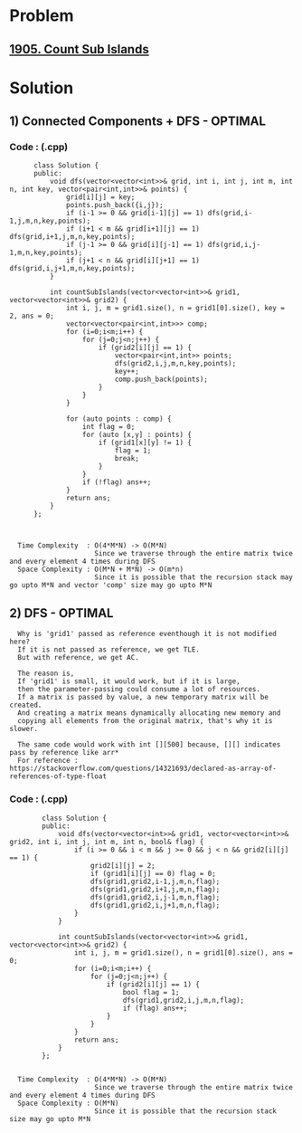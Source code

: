 # Problem

## [1905. Count Sub Islands](https://leetcode.com/problems/count-sub-islands/)


# Solution 

## 1) Connected Components + DFS - OPTIMAL

      
      
       
   ### Code : (.cpp)
    
          class Solution {
          public:
              void dfs(vector<vector<int>>& grid, int i, int j, int m, int n, int key, vector<pair<int,int>>& points) {
                  grid[i][j] = key;
                  points.push_back({i,j});
                  if (i-1 >= 0 && grid[i-1][j] == 1) dfs(grid,i-1,j,m,n,key,points);
                  if (i+1 < m && grid[i+1][j] == 1) dfs(grid,i+1,j,m,n,key,points);
                  if (j-1 >= 0 && grid[i][j-1] == 1) dfs(grid,i,j-1,m,n,key,points);
                  if (j+1 < n && grid[i][j+1] == 1) dfs(grid,i,j+1,m,n,key,points);
              }

              int countSubIslands(vector<vector<int>>& grid1, vector<vector<int>>& grid2) {
                  int i, j, m = grid1.size(), n = grid1[0].size(), key = 2, ans = 0;
                  vector<vector<pair<int,int>>> comp;
                  for (i=0;i<m;i++) {
                      for (j=0;j<n;j++) {
                          if (grid2[i][j] == 1) {
                              vector<pair<int,int>> points;
                              dfs(grid2,i,j,m,n,key,points);
                              key++;
                              comp.push_back(points);
                          }
                      }
                  }

                  for (auto points : comp) {
                      int flag = 0;
                      for (auto [x,y] : points) {
                          if (grid1[x][y] != 1) {
                              flag = 1;
                              break;
                          }
                      }
                      if (!flag) ans++;
                  }
                  return ans;
              }
          };
          
          

      Time Complexity  : O(4*M*N) -> O(M*N) 
                         Since we traverse through the entire matrix twice and every element 4 times during DFS
      Space Complexity : O(M*N + M*N) -> O(m*n)
                         Since it is possible that the recursion stack may go upto M*N and vector 'comp' size may go upto M*N
                         
        
        
## 2) DFS - OPTIMAL

      
      Why is 'grid1' passed as reference eventhough it is not modified here?
      If it is not passed as reference, we get TLE.
      But with reference, we get AC.
      
      The reason is,
      If 'grid1' is small, it would work, but if it is large, 
      then the parameter-passing could consume a lot of resources.
      If a matrix is passed by value, a new temporary matrix will be created. 
      And creating a matrix means dynamically allocating new memory and 
      copying all elements from the original matrix, that's why it is slower.
      
      The same code would work with int [][500] because, [][] indicates pass by reference like arr*
      For reference : https://stackoverflow.com/questions/14321693/declared-as-array-of-references-of-type-float
      
      
   ### Code : (.cpp)
   
            class Solution {
            public:
                void dfs(vector<vector<int>>& grid1, vector<vector<int>>& grid2, int i, int j, int m, int n, bool& flag) {
                    if (i >= 0 && i < m && j >= 0 && j < n && grid2[i][j] == 1) {
                        grid2[i][j] = 2;
                        if (grid1[i][j] == 0) flag = 0;
                        dfs(grid1,grid2,i-1,j,m,n,flag);
                        dfs(grid1,grid2,i+1,j,m,n,flag);
                        dfs(grid1,grid2,i,j-1,m,n,flag);
                        dfs(grid1,grid2,i,j+1,m,n,flag);
                    }
                }

                int countSubIslands(vector<vector<int>>& grid1, vector<vector<int>>& grid2) {
                    int i, j, m = grid1.size(), n = grid1[0].size(), ans = 0;
                    for (i=0;i<m;i++) {
                        for (j=0;j<n;j++) {
                            if (grid2[i][j] == 1) {
                                bool flag = 1;
                                dfs(grid1,grid2,i,j,m,n,flag);
                                if (flag) ans++;
                            }
                        }
                    }
                    return ans;
                }
            };
   
   
      Time Complexity  : O(4*M*N) -> O(M*N) 
                         Since we traverse through the entire matrix twice and every element 4 times during DFS
      Space Complexity : O(M*N)
                         Since it is possible that the recursion stack size may go upto M*N
